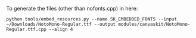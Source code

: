 To generate the files (other than nofonts.cpp) in here:

    python tools/embed_resources.py --name SK_EMBEDDED_FONTS --input ~/Downloads/NotoMono-Regular.ttf --output modules/canvaskit/NotoMono-Regular.ttf.cpp --align 4
